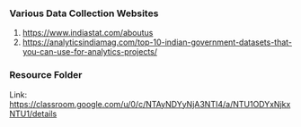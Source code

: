 ### Various Data Collection Websites
1. <https://www.indiastat.com/aboutus>
2. <https://analyticsindiamag.com/top-10-indian-government-datasets-that-you-can-use-for-analytics-projects/>

### Resource Folder
Link: <https://classroom.google.com/u/0/c/NTAyNDYyNjA3NTI4/a/NTU1ODYxNjkxNTU1/details>